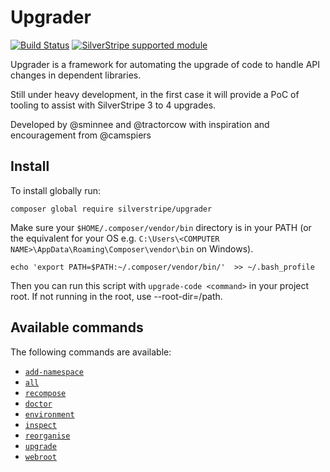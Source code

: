 # Upgrader

[![Build Status](https://travis-ci.org/silverstripe/silverstripe-upgrader.svg?branch=master)](https://travis-ci.org/silverstripe/silverstripe-upgrader)
[![SilverStripe supported module](https://img.shields.io/badge/silverstripe-supported-0071C4.svg)](https://www.silverstripe.org/software/addons/silverstripe-commercially-supported-module-list/)

Upgrader is a framework for automating the upgrade of code to handle API changes in dependent libraries.

Still under heavy development, in the first case it will provide a PoC of tooling to assist with SilverStripe 3 to 4 upgrades.

Developed by @sminnee and @tractorcow with inspiration and encouragement from @camspiers

## Install

To install globally run:

`composer global require silverstripe/upgrader`

Make sure your `$HOME/.composer/vendor/bin` directory is in your PATH (or the equivalent for your OS e.g. `C:\Users\<COMPUTER NAME>\AppData\Roaming\Composer\vendor\bin` on Windows).

`echo 'export PATH=$PATH:~/.composer/vendor/bin/'  >> ~/.bash_profile`

Then you can run this script with `upgrade-code <command>` in your project root. If not running in the root,
use --root-dir=/path.

## Available commands

The following commands are available:
* [`add-namespace`](docs/en/add-namespace.md)
* [`all`](docs/en/all.md)
* [`recompose`](docs/en/recompose.md)
* [`doctor`](docs/en/doctor.md)
* [`environment`](docs/en/environment.md)
* [`inspect`](docs/en/inspect.md)
* [`reorganise`](docs/en/reorganise.md)
* [`upgrade`](docs/en/upgrade.md)
* [`webroot`](docs/en/webroot.md)
